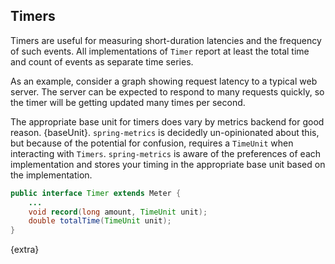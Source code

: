 ## Timers

Timers are useful for measuring short-duration latencies and the frequency of such events. All implementations of
`Timer` report at least the total time and count of events as separate time series.

As an example, consider a graph showing request latency to a typical web server. The server can be
expected to respond to many requests quickly, so the timer will be getting updated many times per second.

The appropriate base unit for timers does vary by metrics backend for good reason.
{baseUnit}. `spring-metrics` is decidedly un-opinionated
about this, but because of the potential for confusion, requires a `TimeUnit` when interacting
with `Timers`. `spring-metrics` is aware of the preferences of each implementation and stores your
timing in the appropriate base unit based on the implementation.

```java
public interface Timer extends Meter {
    ...
    void record(long amount, TimeUnit unit);
    double totalTime(TimeUnit unit);
}
```

{extra}
